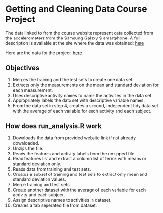 # Getting and Cleaning Data Course Project

The data linked to from the course website represent data collected from the accelerometers from the Samsung Galaxy S smartphone. A full description is available at the site where the data was obtained: [here](http://archive.ics.uci.edu/ml/datasets/Human+Activity+Recognition+Using+Smartphones)

Here are the data for the project: [here](https://d396qusza40orc.cloudfront.net/getdata%2Fprojectfiles%2FUCI%20HAR%20Dataset.zip)

## Objectives

1. Merges the training and the test sets to create one data set.
2. Extracts only the measurements on the mean and standard deviation for each measurement. 
3. Uses descriptive activity names to name the activities in the data set
4. Appropriately labels the data set with descriptive variable names. 
5. From the data set in step 4, creates a second, independent tidy data set with the average of each variable for each activity and each subject.

## How does run_analysis.R work

1. Downloads the data from provided website link if not already downloaded.
2. Unzips the file.
3. Reads the features and activity labels from the unzipped file.
4. Read features list and extract a column list of terms with means or standard deviation only.
5. Reads data from training and test sets.
6. Creates a subset of training and test sets to extract only mean and standard deviation values.
7. Merge training and test sets.
8. Create another dataset with the average of each variable for each activity and each subject.
9. Assign descriptive names to activities in dataset.
10. Creates a tab seperated file from dataset.
